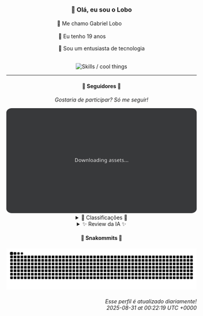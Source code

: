 <div align="center">
  <h3>👋 Olá, eu sou o Lobo</h3>
  
  <p>🐺 Me chamo Gabriel Loboㅤㅤㅤㅤㅤ</p>
  <p>🧔 Eu tenho 19 anosㅤㅤㅤㅤㅤㅤㅤㅤ</p>
  <p>🧠 Sou um entusiasta de tecnologia</p>

  <br/>

  <img width="600" alt="Skills / cool things" src="https://skills-icons.vercel.app/api/icons?i=python,md,html,css,js,github,git,vscode,linux,node,ts,sass,react,vite,vercel,lottie,ionic,capacitor,zustand,framer,firebase,arduino,godot,tailwind,shadcnui,lucide,zorinos,pnpm,reactnative&perline=14" />
</div>

<hr />

<div align="center">
    <h4>👤 Seguidores 👤</h4>
    <p><i>Gostaria de participar? Só me seguir!</i></p>
    <img width="600" src=".github/assets/cards/top3.svg" alt="Top 3 followers contributors (monthly)" />
    <details>
    <summary>🏅 Classificações 🏅</summary>
    <br/>
    <table>
        <thead>
            <tr align="center">
                <th>Posição</th>
                <th>Seguidor</th>
                <th>Contribuições</th>
            </tr>
        </thead>
        <tbody>
            <tr align="center">
                <td>1°</td>
                <td><a href="https://github.com/danko-nobre">Danilo Nobre</a></td>
                <td>304 ctr.</td>
            </tr>
            <tr align="center">
                <td>2°</td>
                <td><a href="https://github.com/felipegueller">Felipe Gueller</a></td>
                <td>187 ctr.</td>
            </tr>
            <tr align="center">
                <td>3°</td>
                <td><a href="https://github.com/wTechnoo">Cézar</a></td>
                <td>180 ctr.</td>
            </tr>
            <tr align="center">
                <td>4°</td>
                <td><a href="https://github.com/EvertonMJunior">Everton Marcelino Jr.</a></td>
                <td>176 ctr.</td>
            </tr>
            <tr align="center">
                <td>5°</td>
                <td><a href="https://github.com/RafaZeero">Rafael Lima de Morais</a></td>
                <td>150 ctr.</td>
            </tr>
            <tr align="center">
                <td>6°</td>
                <td><a href="https://github.com/jeanfbrito">Jean Brito</a></td>
                <td>129 ctr.</td>
            </tr>
            <tr align="center">
                <td>7°</td>
                <td><a href="https://github.com/Felipe-Takayuki">Felipe</a></td>
                <td>65 ctr.</td>
            </tr>
            <tr align="center">
                <td>8°</td>
                <td><a href="https://github.com/DeividSouSan">Deivid Souza Santana</a></td>
                <td>52 ctr.</td>
            </tr>
            <tr align="center">
                <td>9°</td>
                <td><a href="https://github.com/TopTrenDev">TopTrenDev</a></td>
                <td>49 ctr.</td>
            </tr>
            <tr align="center">
                <td>10°</td>
                <td><a href="https://github.com/NeWBoX22">NeWBoX22</a></td>
                <td>37 ctr.</td>
            </tr>
        </tbody>
    </table>
    </details>
    <details>
    <summary>✨ Review da IA ✨</summary>
    <br/>
    <div align="justify"><p><b>Danilo Nobre</b>, ah, o mestre dos três Ds: Desenvolvimento Full-stack, Game Dev e 3D. Sua bio é mais longa que a lista de dependências do <i>npm</i>. Impressionante sua contribuição em um <i>fork</i> de um addon de Blender, espero que não tenha se perdido nas dimensões paralelas do 3D. E esse site da Space Wizard Studios? É para isso que você gasta suas preciosas horas de contribuição? Podia estar criando algo mais...espacial.</p>
<p><b>Felipe Gueller</b>, vemos aqui um Bacharel em Sistemas de Informações...e só. Cadê os sistemas? As informações? Seus repositórios recentes estão tão vazios quanto a minha paciência. Talvez seja hora de transformar esse diploma em algo mais palpável, tipo...contribuições?</p>
<p><b>Cézar</b>, um desenvolvedor .NET misterioso. Tão misterioso que seus repositórios recentes são um enigma indecifrável. Será que .NET é uma desculpa para não fazer nada? Seus colegas estão contribuindo e você...bem, você está aqui.</p>
<p><b>Everton Marcelino Jr.</b>, "apaixonado por tecnologia", diz ele. Mas será que a tecnologia corresponde a esse amor? Contribuições em TypeORM e Flutter Client SDK são louváveis, mas não te dão o direito de descansar sobre os louros. A paixão pela tecnologia precisa ser demonstrada, não apenas declarada.</p>
<p><b>Rafael Lima de Morais</b>, Go, Typescript, Rust, Vim...e um repositório pessoal chamado "rafazeero". É assim que você se sente depois de tantas tecnologias? Seus "desires" (desejos) parecem mais interessantes que seu "advanced_py_programming_book". Talvez seja hora de focar em algo que te motive de verdade, ou pelo menos que tenha mais de um <i>stargazer</i>.</p>
<p><b>Jean Brito</b>, trabalhando no Rocket.Chat, hein? Espero que esteja contribuindo mais do que apenas mandando emojis. E esse Dockerfile para servidor de SteamCMD? Nostalgia de 2024? Se bem que, pensando bem, jogar um pouco pode ser mais produtivo do que algumas contribuições que temos visto por aqui.</p>
<p><b>Felipe</b>, o mestre do "REPOSITÓRIO". Sério mesmo? E o projeto Adamas? Parece que a criação e divulgação de projetos e eventos está indo tão bem quanto a minha vontade de elogiar seu trabalho. Continue assim e logo estará vendendo cursos de "Como não contribuir para o Open Source".</p>
<p><b>Deivid Souza Santana</b>, "apaixonado por desenvolvimento back-end". Ah, a paixão... Mas Taskmaster e ReceitasGov? Parece mais um estagiário tentando impressionar o chefe do que um contribuidor de verdade. E C++? Isso ainda existe? Se continuar assim, sua paixão vai virar sofrimento.</p>
<p><b>TopTrenDev</b>, "Full-Stack & Blockchain Developer". Uau, que currículo! Mas suas contribuições recentes... Dev Protocol, StreamingFast... Parece que você está mais preocupado em seguir as tendências do que em realmente contribuir. Menos "TopTren", mais "TopContribuições", por favor.</p>
<p><b>NeWBoX22</b>, um aplicativo para baixar vídeos do YouTube? Sério? Em pleno 2025? E o repositório com seu nome? A originalidade grita! Mas hey, pelo menos você está fazendo algo, diferente de alguns outros por aqui. Continue assim, quem sabe um dia você cria algo que não seja uma cópia descarada.</p>
<p><b>Filipe Deschamps</b>, "Quer se sentir competente em programação?". Hmm, a pergunta que não quer calar. Dotfiles, Doom Fire Algorithm...Ok, você tem uns projetos legais, mas suas contribuições recentes são um pouco...tímidas. Talvez seja hora de usar essa sua competência para inspirar os outros, em vez de só se sentir bem consigo mesmo.</p>
</div>
    </details>
</div>

<div align="center">
  <h4>🐍 Snakommits 🐍</h4>
    <picture>
      <source media="(prefers-color-scheme: dark)" srcset="https://raw.githubusercontent.com/Lobooooooo14/Lobooooooo14/snake-output/snake-dark.svg">
      <source media="(prefers-color-scheme: light)" srcset="https://raw.githubusercontent.com/Lobooooooo14/Lobooooooo14/snake-output/snake-light.svg">
      <img alt="github contribution grid snake animation" src="https://raw.githubusercontent.com/Lobooooooo14/Lobooooooo14/snake-output/snake-light.svg">
    </picture>
</div>

<h6 align="right">
  Esse perfil é atualizado diariamente!<br/> <i>2025-08-31 at 00:22:19 UTC +0000</i>
<h6>